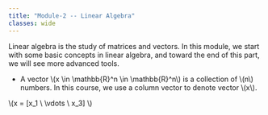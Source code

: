 ```yaml
---
title: "Module-2 -- Linear Algebra"
classes: wide
---
```


Linear algebra is the study of matrices and vectors. In this module, we start with some basic concepts in linear algebra, and toward the end of this part, we will see more advanced tools. 
* A vector \\(x \in \mathbb{R}^n \in \mathbb{R}^n\\) is a collection of \\(n\\) numbers. In this course, we use a column vector to denote vector \\(x\\).

\\(x = [x_1 \\
\vdots \\
x_3] \\)


